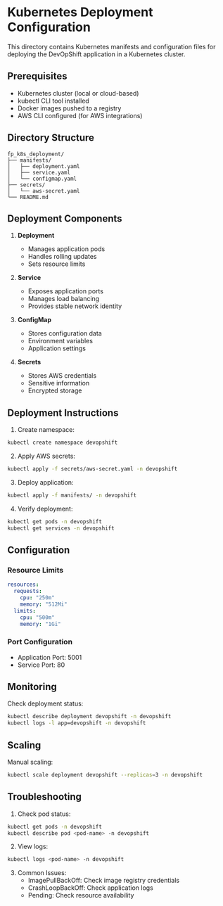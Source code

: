 # Kubernetes Deployment Configuration

This directory contains Kubernetes manifests and configuration files for deploying the DevOpShift application in a Kubernetes cluster.

## Prerequisites

- Kubernetes cluster (local or cloud-based)
- kubectl CLI tool installed
- Docker images pushed to a registry
- AWS CLI configured (for AWS integrations)

## Directory Structure

```
fp_k8s_deployment/
├── manifests/
│   ├── deployment.yaml
│   ├── service.yaml
│   └── configmap.yaml
├── secrets/
│   └── aws-secret.yaml
└── README.md
```

## Deployment Components

1. **Deployment**
   - Manages application pods
   - Handles rolling updates
   - Sets resource limits

2. **Service**
   - Exposes application ports
   - Manages load balancing
   - Provides stable network identity

3. **ConfigMap**
   - Stores configuration data
   - Environment variables
   - Application settings

4. **Secrets**
   - Stores AWS credentials
   - Sensitive information
   - Encrypted storage

## Deployment Instructions

1. Create namespace:
```bash
kubectl create namespace devopshift
```

2. Apply AWS secrets:
```bash
kubectl apply -f secrets/aws-secret.yaml -n devopshift
```

3. Deploy application:
```bash
kubectl apply -f manifests/ -n devopshift
```

4. Verify deployment:
```bash
kubectl get pods -n devopshift
kubectl get services -n devopshift
```

## Configuration

### Resource Limits
```yaml
resources:
  requests:
    cpu: "250m"
    memory: "512Mi"
  limits:
    cpu: "500m"
    memory: "1Gi"
```

### Port Configuration
- Application Port: 5001
- Service Port: 80

## Monitoring

Check deployment status:
```bash
kubectl describe deployment devopshift -n devopshift
kubectl logs -l app=devopshift -n devopshift
```

## Scaling

Manual scaling:
```bash
kubectl scale deployment devopshift --replicas=3 -n devopshift
```

## Troubleshooting

1. Check pod status:
```bash
kubectl get pods -n devopshift
kubectl describe pod <pod-name> -n devopshift
```

2. View logs:
```bash
kubectl logs <pod-name> -n devopshift
```

3. Common Issues:
   - ImagePullBackOff: Check image registry credentials
   - CrashLoopBackOff: Check application logs
   - Pending: Check resource availability

